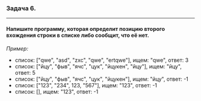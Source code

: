 ### Задача 6.
---
#### Напишите программу, которая определит позицию второго вхождения строки в списке либо сообщит, что её нет.
*Пример:*
- список: ["qwe", "asd", "zxc", "qwe", "ertqwe"],           ищем: "qwe", ответ: 3
- список: ["йцу", "фыв", "ячс", "цук", "йцукен", "йцу"],    ищем: "йцу", ответ: 5
- список: ["йцу", "фыв", "ячс", "цук", "йцукен"],           ищем: "йцу", ответ: -1
- список: ["123", "234", 123, "567"],                       ищем: "123", ответ: -1
- список: [],                                               ищем: "123", ответ: -1
